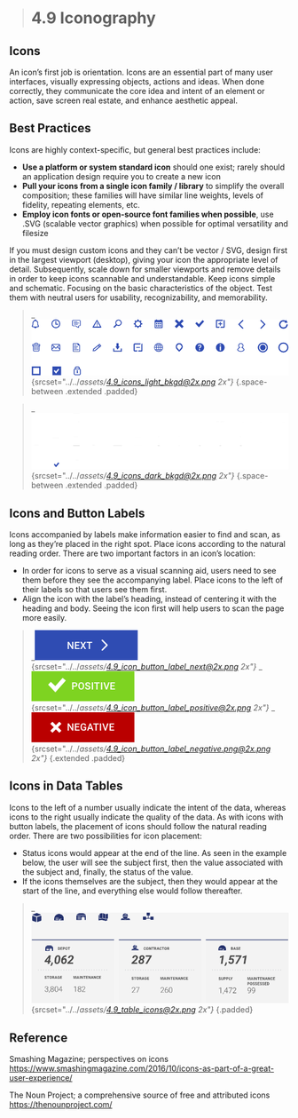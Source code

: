 > # **4.9** Iconography

## Icons

An icon’s first job is orientation. Icons are an essential part of many user interfaces, visually expressing objects, actions and ideas. When done correctly, they communicate the core idea and intent of an element or action, save screen real estate, and enhance aesthetic appeal.

## Best Practices

Icons are highly context-specific, but general best practices include:

- **Use a platform or system standard icon** should one exist; rarely should an application design require you to create a new icon
- **Pull your icons from a single icon family / library** to simplify the overall composition; these families will have similar line weights, levels of fidelity, repeating elements, etc.
- **Employ icon fonts or open-source font families when possible**, use .SVG (scalable vector graphics) when possible for optimal versatility and filesize

If you must design custom icons and they can’t be vector / SVG, design first in the largest viewport (desktop), giving your icon the appropriate level of detail. Subsequently, scale down for smaller viewports and remove details in order to keep icons scannable and understandable. Keep icons simple and schematic. Focusing on the basic characteristics of the object. Test them with neutral users for usability, recognizability, and memorability.

>_![4.9 Icons](../_assets/4.9_icons_light_bkgd.png){srcset="../../_assets/4.9_icons_light_bkgd@2x.png 2x"}_
{.space-between .extended .padded}

>_![4.9 Icons](../_assets/4.9_icons_dark_bkgd.png){srcset="../../_assets/4.9_icons_dark_bkgd@2x.png 2x"}_
{.space-between .extended .padded}

## Icons and Button Labels

Icons accompanied by labels make information easier to find and scan, as long as they’re placed in the right spot. Place icons according to the natural reading order. There are two important factors in an icon’s location:

- In order for icons to serve as a visual scanning aid, users need to see them before they see the accompanying label. Place icons to the left of their labels so that users see them first.
- Align the icon with the label’s heading, instead of centering it with the heading and body. Seeing the icon first will help users to scan the page more easily.

>_![4.9 Button](../_assets/4.9_icon_button_label_next.png){srcset="../../_assets/4.9_icon_button_label_next@2x.png 2x"}_
_![4.9 Button](../_assets/4.9_icon_button_label_positive.png){srcset="../../_assets/4.9_icon_button_label_positive@2x.png 2x"}_
_![4.9 Button](../_assets/4.9_icon_button_label_negative.png){srcset="../../_assets/4.9_icon_button_label_negative.png@2x.png 2x"}_
{.extended .padded}

## Icons in Data Tables

Icons to the left of a number usually indicate the intent of the data, whereas icons to the right usually indicate the quality of the data. As with icons with button labels, the placement of icons should follow the natural reading order. There are two possibilities for icon placement:

- Status icons would appear at the end of the line. As seen in the example below, the user will see the subject first, then the value associated with the subject and, finally, the status of the value.
- If the icons themselves are the subject, then they would appear at the start of the line, and everything else would follow thereafter.

>_![4.9 Table Icons](../_assets/4.9_table_icons.png){srcset="../../_assets/4.9_table_icons@2x.png 2x"}_
{.padded}
## Reference

Smashing Magazine; perspectives on icons 
https://www.smashingmagazine.com/2016/10/icons-as-part-of-a-great-user-experience/ 
 
The Noun Project; a comprehensive source of free and attributed icons
https://thenounproject.com/   
 
 